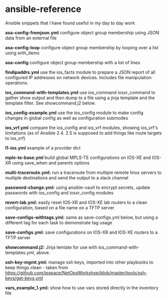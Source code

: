 # ansible-reference
Ansible snippets that I have found useful in my day to day work

**asa-config-fromjson.yml** configure object group membership using JSON data from an external file

**asa-config-loop** configure object group membership by looping over a list using with_items

**asa-config** configure object group membership with a list of lines

**findipaddrs.yml** use the ios_facts module to prepare a JSON report of all configured IP addresses on network devices. Includes file manipulation operations.

**ios_command-with-templates.yml** use ios_command iosxr_command to gather show output and then dump to a file using a jinja template and the template filter. See showcommand.j2 below.

**ios_config-example.yml** use the ios_config module to make config changes in global config as well as configuration submodes

**ios_vrf.yml** compare the ios_config and ios_vrf modules, showing ios_vrf's limitations (as of Ansible 2.4. 2.5 is supposed to add things like route targets to ios_vrf)

**l1-ios.yml** example of a provider dict

**mple-te-base.yml** build global MPLS-TE configurations on IOS-XE and IOS-XR using save_when and parents options

**multi-traceroute.yml:** run a traceroute from multiple remote linux servers to multiple destinations and send the output to a slack channel

**password-change.yml:** using ansible-vault to encrypt secrets, update passwords with ios_config and iosxr_config modules

**revert-lab.yml:** easily reset IOS-XR and IOS-XE lab routers to a clean configuration, based on a file name on a TFTP server

**save-configs-withtags.yml:** same as save-configs.yml below, but using a different tag for each task to demonstrate tag usage

**save-configs.yml:** save configurations on IOS-XR and IOS-XE routers to a TFTP server

**showcommand.j2:** Jinja temlate for use with ios_command-with-templates.yml, above.

**ssh-key-mgmt.yml:** manage ssh keys, imported into other playbooks to keep things clean - taken from
https://github.com/ipspace/NetOpsWorkshop/blob/master/tools/ssh-keys/get-keys.yml

**vars_example_1.yml:** show how to use vars stored directly in the inventory file
